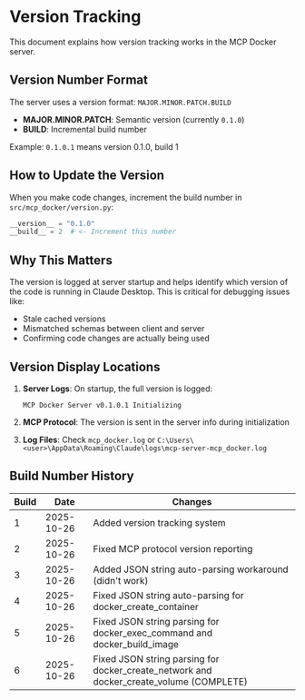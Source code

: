 # Version Tracking

This document explains how version tracking works in the MCP Docker server.

## Version Number Format

The server uses a version format: `MAJOR.MINOR.PATCH.BUILD`

- **MAJOR.MINOR.PATCH**: Semantic version (currently `0.1.0`)
- **BUILD**: Incremental build number

Example: `0.1.0.1` means version 0.1.0, build 1

## How to Update the Version

When you make code changes, increment the build number in `src/mcp_docker/version.py`:

```python
__version__ = "0.1.0"
__build__ = 2  # <- Increment this number
```

## Why This Matters

The version is logged at server startup and helps identify which version of the code is running in Claude Desktop. This is critical for debugging issues like:

- Stale cached versions
- Mismatched schemas between client and server
- Confirming code changes are actually being used

## Version Display Locations

1. **Server Logs**: On startup, the full version is logged:
   ```
   MCP Docker Server v0.1.0.1 Initializing
   ```

2. **MCP Protocol**: The version is sent in the server info during initialization

3. **Log Files**: Check `mcp_docker.log` or `C:\Users\<user>\AppData\Roaming\Claude\logs\mcp-server-mcp_docker.log`

## Build Number History

| Build | Date | Changes |
|-------|------|---------|
| 1 | 2025-10-26 | Added version tracking system |
| 2 | 2025-10-26 | Fixed MCP protocol version reporting |
| 3 | 2025-10-26 | Added JSON string auto-parsing workaround (didn't work) |
| 4 | 2025-10-26 | Fixed JSON string auto-parsing for docker_create_container |
| 5 | 2025-10-26 | Fixed JSON string parsing for docker_exec_command and docker_build_image |
| 6 | 2025-10-26 | Fixed JSON string parsing for docker_create_network and docker_create_volume (COMPLETE) |
